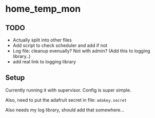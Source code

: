 # home_temp_mon
## TODO
* Actually split into other files
* Add script to check scheduler and add if not
* Log file: cleanup evenually? Not with admin? (Add this to logging library..)
* add real link to logging library

## Setup
Currently running it with supervisor. Config is super simple.

Also, need to put the adafruit secret in file: `adakey.secret`

Also needs my log library, should add that somewhere...
